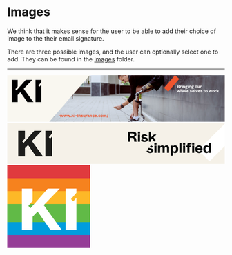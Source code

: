 # Images

We think that it makes sense for the user to be able to add their choice of image to the their email signature.

There are three possible images, and the user can optionally select one to add. They can be found in the [images](../images) folder.

---

![Ki logo - "Bring your whole self to work"](../images/long-ki-promo.png)
![Ki logo - "Risk simplified"](../images/long-ki.png)
![Ki logo](../images/pride.png)
